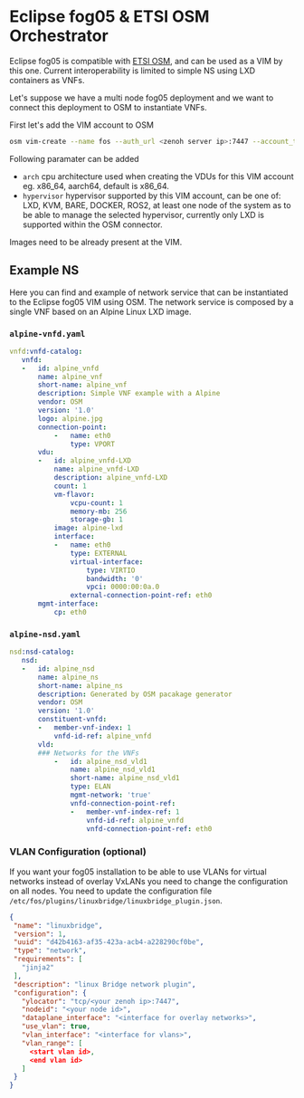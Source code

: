 # Eclipse fog05 & ETSI OSM Orchestrator

Eclipse fog05 is compatible with [ETSI OSM](https://osm.etsi.org/), and can be used as a VIM by this one. Current interoperability is limited to simple NS using LXD containers as VNFs.

Let's suppose we have a multi node fog05 deployment and we want to connect this deployment to OSM to instantiate VNFs.

First let's add the VIM account to OSM


```bash
osm vim-create --name fos --auth_url <zenoh server ip>:7447 --account_type fos --tenant osm --user dummy --password dummy --config '{hypervisor: LXD}'
```


Following paramater can be added

- `arch` cpu architecture used when creating the VDUs for this VIM account eg. x86_64, aarch64, default is x86_64.
- `hypervisor` hypervisor supported by this VIM account, can be one of: LXD, KVM, BARE, DOCKER, ROS2, at least one node of the system as to be able to manage the selected hypervisor, currently only LXD is supported within the OSM connector.

Images need to be already present at the VIM.

## Example NS

Here you can find and example of network service that can be instantiated to the Eclipse fog05 VIM using OSM. The network service is composed by a single VNF based on an Alpine Linux LXD image.

### `alpine-vnfd.yaml`

```yaml
vnfd:vnfd-catalog:
   vnfd:
   -   id: alpine_vnfd
       name: alpine_vnf
       short-name: alpine_vnf
       description: Simple VNF example with a Alpine
       vendor: OSM
       version: '1.0'
       logo: alpine.jpg
       connection-point:
           -   name: eth0
               type: VPORT
       vdu:
       -   id: alpine_vnfd-LXD
           name: alpine_vnfd-LXD
           description: alpine_vnfd-LXD
           count: 1
           vm-flavor:
               vcpu-count: 1
               memory-mb: 256
               storage-gb: 1
           image: alpine-lxd
           interface:
           -   name: eth0
               type: EXTERNAL
               virtual-interface:
                   type: VIRTIO
                   bandwidth: '0'
                   vpci: 0000:00:0a.0
               external-connection-point-ref: eth0
       mgmt-interface:
           cp: eth0
```


### `alpine-nsd.yaml`

```yaml
nsd:nsd-catalog:
   nsd:
   -   id: alpine_nsd
       name: alpine_ns
       short-name: alpine_ns
       description: Generated by OSM pacakage generator
       vendor: OSM
       version: '1.0'
       constituent-vnfd:
       -   member-vnf-index: 1
           vnfd-id-ref: alpine_vnfd
       vld:
       ### Networks for the VNFs
           -   id: alpine_nsd_vld1
               name: alpine_nsd_vld1
               short-name: alpine_nsd_vld1
               type: ELAN
               mgmt-network: 'true'
               vnfd-connection-point-ref:
               -   member-vnf-index-ref: 1
                   vnfd-id-ref: alpine_vnfd
                   vnfd-connection-point-ref: eth0
```

### VLAN Configuration (optional)

If you want your fog05 installation to be able to use VLANs for virtual networks instead of overlay VxLANs you need to change the configuration on all nodes. You need to update the configuration file `/etc/fos/plugins/linuxbridge/linuxbridge_plugin.json`.

```json
{
 "name": "linuxbridge",
 "version": 1,
 "uuid": "d42b4163-af35-423a-acb4-a228290cf0be",
 "type": "network",
 "requirements": [
   "jinja2"
 ],
 "description": "linux Bridge network plugin",
 "configuration": {
   "ylocator": "tcp/<your zenoh ip>:7447",
   "nodeid": "<your node id>",
   "dataplane_interface": "<interface for overlay networks>",
   "use_vlan": true,
   "vlan_interface": "<interface for vlans>",
   "vlan_range": [
     <start vlan id>,
     <end vlan id>
   ]
 }
}
```